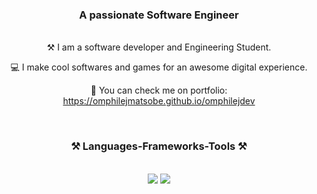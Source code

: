 <h3 align="center">A passionate Software Engineer</h3>

<br/>

<div align="center">
 ⚒ I am a software developer and Engineering Student.
    
💻 I make cool softwares and games for an awesome digital experience.

🔗 You can check me on portfolio: https://omphilejmatsobe.github.io/omphilejdev
</div>
<div align="center"> 

</br>
<h3 align="center">⚒️ Languages-Frameworks-Tools ⚒️</h2>
</br>
<div align="center">
    <img src="https://skillicons.dev/icons?i=c,python,nodejs" />
    <img src="https://skillicons.dev/icons?i=bash,MySQL,unity" /><br>
</div>




